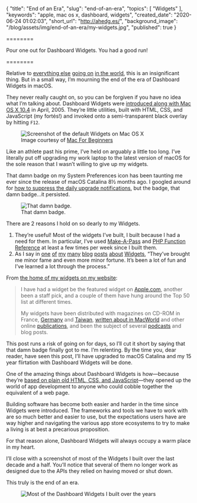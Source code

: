 {
  "title": "End of an Era",
  "slug": "end-of-an-era",
  "topics": [
    "Widgets"
  ],
  "keywords": "apple, mac os x, dashboard, widgets",
  "created_date": "2020-06-24 01:02:03",
  "short_url": "http://ahedg.es/",
  "background_image": "/blog/assets/img/end-of-an-era/my-widgets.jpg",
  "published": true
}

========

Pour one out for Dashboard Widgets. You had a good run!

========

Relative to [everything else](https://en.wikipedia.org/wiki/Coronavirus_disease_2019) [going on](https://en.wikipedia.org/wiki/George_Floyd_protests) [in the world](https://en.wikipedia.org/wiki/Global_warming), this is an insignificant thing. But in a small way, I’m mourning the end of the era of Dashboard Widgets in macOS.

They never really caught on, so you can be forgiven if you have no idea what I’m talking about. Dashboard Widgets were [introduced along with Mac OS X 10.4](https://www.macworld.com/article/1044543/tigerdashboard.html) in April, 2005. They’re little utilities, built with HTML, CSS, and JavaScript (my fortés!) and invoked onto a semi-transparent black overlay by hitting `F12`.

<figure>
    <img src="/blog/assets/img/end-of-an-era/built-in-widgets.png" alt="Screenshot of the default Widgets on Mac OS X">
    <figcaption>Image courtesy of <a href="https://www.macforbeginners.com/osx-guide/dashboard-widgets/">Mac For Beginners</a></figcaption>
</figure>

Like an athlete past his prime, I’ve held on arguably a little too long. I’ve literally put off upgrading my work laptop to the latest version of macOS for the sole reason that I wasn’t willing to give up my widgets.

That damn badge on my System Preferences icon has been taunting me ever since the release of macOS Catalina 8½ months ago. I googled around for [how to suppress the daily upgrade notifications](https://apple.stackexchange.com/questions/342869/is-there-a-way-to-disable-update-notifications-in-mojave), but the badge, that damn badge…it persisted.

<figure>
    <img src="/blog/assets/img/end-of-an-era/that-damn-badge.png" alt="That damn badge.">
    <figcaption>That damn badge.</figcaption>
</figure>

There are 2 reasons I hold on so dearly to my Widgets.

1. They’re useful! Most of the widgets I’ve built, I built because I had a need for them. In particular, I’ve used [Make-A-Pass](/widgets/#makeapass) and [PHP Function Reference](/widgets/#phpfr) at least a few times per week since I built them.
2. As I say in [one](https://andrew.hedges.name/blog/so-many-widgets-so-little-time) [of](https://andrew.hedges.name/blog/new-version-of-phpfr-in-the-works) [my](https://andrew.hedges.name/blog/php-function-reference-one-point-oh) [many](https://andrew.hedges.name/blog/the-first-48-hours-of-php-function-reference-by-the-numbers) [blog](https://andrew.hedges.name/blog/widget-javascript-the-un-series-part-0) [posts](https://andrew.hedges.name/blog/make-long-urls-short-with-trimit) [about](https://andrew.hedges.name/blog/sending-growl-notifications-from-dashboard-widgets) [Widgets](https://andrew.hedges.name/blog/dashboard-widgets-for-fun-and-profit), “They’ve brought me minor fame and even more minor fortune. It’s been a lot of fun and I’ve learned a lot through the process.”

From [the home of my widgets on my website](https://andrew.hedges.name/widgets/):

> I have had a widget be the featured widget on [Apple.com](http://www.apple.com/downloads/dashboard/), another been a staff pick, and a couple of them have hung around the Top 50 list at different times.
> 
> My widgets have been distributed with magazines on CD-ROM in France, [Germany](http://www.macup.com) and [Taiwan](http://www.pcuser.com.tw), [written about in MacWorld](https://web.archive.org/web/20051025155600/http://www.macworld.com/weblogs/macgems/2005/06/widgetsoftheweek005/) and other online [publications](https://www.engadget.com/2007-07-07-enwidget-ten-useful-apple-dashboard-widgets.html), and been the subject of several [podcasts](https://web.archive.org/web/20060211034538/http://www.jonbrown.org/flipside.html) and blog posts.

This post runs a risk of going on for days, so I’ll cut it short by saying that that damn badge finally got to me. I’m relenting. By the time you, dear reader, have seen this post, I’ll have upgraded to macOS Catalina and my 15 year flirtation with Dashboard Widgets will be done.

One of the amazing things about Dashboard Widgets is how—because they’re [based on plain old HTML, CSS, and JavaScript](https://andrew.hedges.name/widgets/dev/)—they opened up the world of app development to anyone who could cobble together the equivalent of a web page.

Building software has become both easier and harder in the time since Widgets were introduced. The frameworks and tools we have to work with are so much better and easier to use, but the expectations users have are way higher and navigating the various app store ecosystems to try to make a living is at best a precarious proposition.

For that reason alone, Dashboard Widgets will always occupy a warm place in my heart.

I’ll close with a screenshot of most of the Widgets I built over the last decade and a half. You’ll notice that several of them no longer work as designed due to the APIs they relied on having moved or shut down.

This truly is the end of an era.

<figure>
    <img src="/blog/assets/img/end-of-an-era/my-widgets.png" alt="Most of the Dashboard Widgets I built over the years">
</figure>
